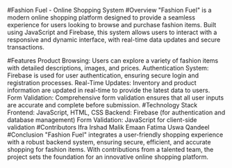 #Fashion Fuel - Online Shopping System
#Overview
"Fashion Fuel" is a modern online shopping platform designed to provide a seamless experience for users looking to browse and purchase fashion items. Built using JavaScript and Firebase, this system allows users to interact with a responsive and dynamic interface, with real-time data updates and secure transactions.

#Features
Product Browsing: Users can explore a variety of fashion items with detailed descriptions, images, and prices.
Authentication System: Firebase is used for user authentication, ensuring secure login and registration processes.
Real-Time Updates: Inventory and product information are updated in real-time to provide the latest data to users.
Form Validation: Comprehensive form validation ensures that all user inputs are accurate and complete before submission.
#Technology Stack
Frontend: JavaScript, HTML, CSS
Backend: Firebase (for authentication and database management)
Form Validation: JavaScript for client-side validation
#Contributors
Ifra Irshad
Malik Emaan Fatima
Uswa Qandeel
#Conclusion
"Fashion Fuel" integrates a user-friendly shopping experience with a robust backend system, ensuring secure, efficient, and accurate shopping for fashion items. With contributions from a talented team, the project sets the foundation for an innovative online shopping platform.

